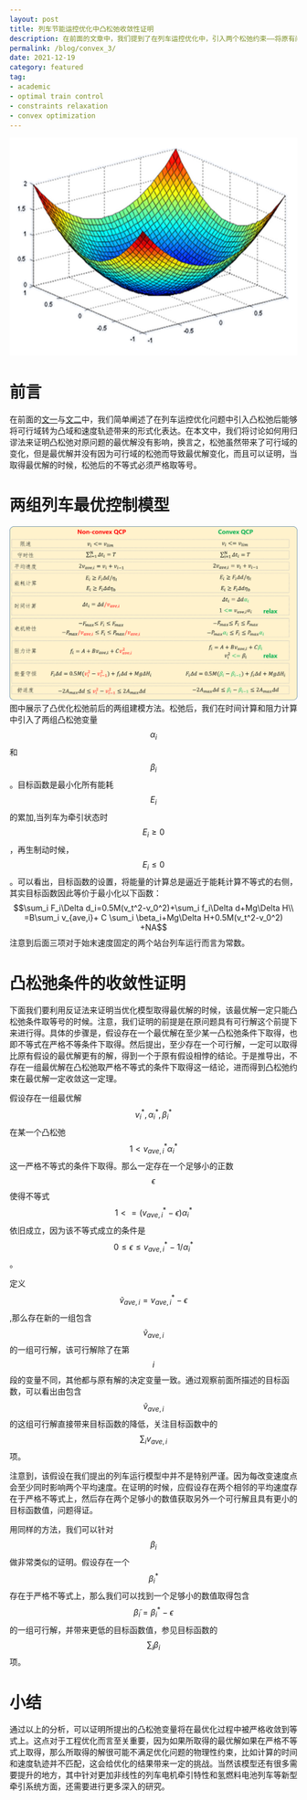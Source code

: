 ```yaml
---
layout: post
title: 列车节能运控优化中凸松弛收敛性证明
description: 在前面的文章中，我们提到了在列车运控优化中，引入两个松弛约束——将原有问题的等号约束转变为不等号约束，通过将原有问题的可行域从非凸域转变为凸域。在这篇文章中，我们将利用速度轨迹的形式化表达来看看这一问题，重点看看当将原有问题进行凸松弛之后，对速度轨迹本身会产生什么样的影响。本文也尝试回答一个问题，是否存在一个松弛域内的可行解，其对应的非松弛解不再原有问题的可行域内呢？
permalink: /blog/convex_3/
date: 2021-12-19
category: featured
tag:
- academic
- optimal train control
- constraints relaxation
- convex optimization
---
```


![Quadratic Function](/images/blog/Quadratic-Function.png "Quadratic Function")
# 前言
在前面的[文一](http://lushaofeng.github.io/blog/convex_1)与[文二](http://lushaofeng.github.io/blog/convex_2)中，我们简单阐述了在列车运控优化问题中引入凸松弛后能够将可行域转为凸域和速度轨迹带来的形式化表达。在本文中，我们将讨论如何用归谬法来证明凸松弛对原问题的最优解没有影响，换言之，松弛虽然带来了可行域的变化，但是最优解并没有因为可行域的松弛而导致最优解变化，而且可以证明，当取得最优解的时候，松弛后的不等式必须严格取等号。

# 两组列车最优控制模型
![Optimal Train Control Based on Convexification](/images/blog/convexification.png "Optimal Train Control Based on Convexification")
图中展示了凸优化松弛前后的两组建模方法。松弛后，我们在时间计算和阻力计算中引入了两组凸松弛变量$$\alpha_i$$和$$\beta_i$$。目标函数是最小化所有能耗$$E_i$$的累加,当列车为牵引状态时$$E_i\geq0$$，再生制动时候，$$E_i\leq0$$。可以看出，目标函数的设置，将能量的计算总是逼近于能耗计算不等式的右侧，其实目标函数因此等价于最小化以下函数：
$$\sum_i F_i\Delta d_i=0.5M(v_t^2-v_0^2)+\sum_i f_i\Delta d+Mg\Delta H\\
=B\sum_i v_{ave,i}+ C \sum_i \beta_i+Mg\Delta H+0.5M(v_t^2-v_0^2) +NA$$
注意到后面三项对于始末速度固定的两个站台列车运行而言为常数。

# 凸松弛条件的收敛性证明

下面我们要利用反证法来证明当优化模型取得最优解的时候，该最优解一定只能凸松弛条件取等号的时候。注意，我们证明的前提是在原问题具有可行解这个前提下来进行得。具体的步骤是，假设存在一个最优解在至少某一凸松弛条件下取得，也即不等式在严格不等条件下取得。然后提出，至少存在一个可行解，一定可以取得比原有假设的最优解更有的解，得到一个于原有假设相悖的结论。于是推导出，不存在一组最优解在凸松弛取严格不等式的条件下取得这一结论，进而得到凸松弛约束在最优解一定收敛这一定理。

假设存在一组最优解$$v^*_i, \alpha_i^*, \beta_i^*$$在某一个凸松弛 $$1<v_{ave,i}^*\alpha^*_i$$这一严格不等式的条件下取得。那么一定存在一个足够小的正数 $$\epsilon$$使得不等式 $$1<=(v_{ave,i}^*-\epsilon)\alpha^*_i$$依旧成立，因为该不等式成立的条件是$$0\leq \epsilon\leq v_{ave,i}^*-1/\alpha^*_i $$。

定义$$\tilde{v}_{ave,i}=v_{ave,i}^*-\epsilon$$,那么存在新的一组包含$$\tilde{v}_{ave,i}$$的一组可行解，该可行解除了在第$$i$$段的变量不同，其他都与原有解的决定变量一致。通过观察前面所描述的目标函数，可以看出由包含$$\tilde{v}_{ave,i}$$的这组可行解直接带来目标函数的降低，关注目标函数中的$$\sum_i v_{ave,i}$$项。

注意到，该假设在我们提出的列车运行模型中并不是特别严谨。因为每改变速度点会至少同时影响两个平均速度。在证明的时候，应假设存在两个相邻的平均速度存在于严格不等式上，然后存在两个足够小的数值获取另外一个可行解且具有更小的目标函数值，问题得证。

用同样的方法，我们可以针对$$\beta_i$$做非常类似的证明。假设存在一个$$\beta_i^*$$存在于严格不等式上，那么我们可以找到一个足够小的数值取得包含$$\tilde{\beta}_i=\beta_i^*-\epsilon$$的一组可行解，并带来更低的目标函数值，参见目标函数的$$\sum_i \beta_i$$项。

# 小结
通过以上的分析，可以证明所提出的凸松弛变量将在最优化过程中被严格收敛到等式上。这点对于工程优化而言至关重要，因为如果所取得的最优解如果在严格不等式上取得，那么所取得的解很可能不满足优化问题的物理性约束，比如计算的时间和速度轨迹并不匹配，这会给优化的结果带来一定的挑战。当然该模型还有很多需要提升的地方，其中针对更加非线性的列车电机牵引特性和氢燃料电池列车等新型牵引系统方面，还需要进行更多深入的研究。
